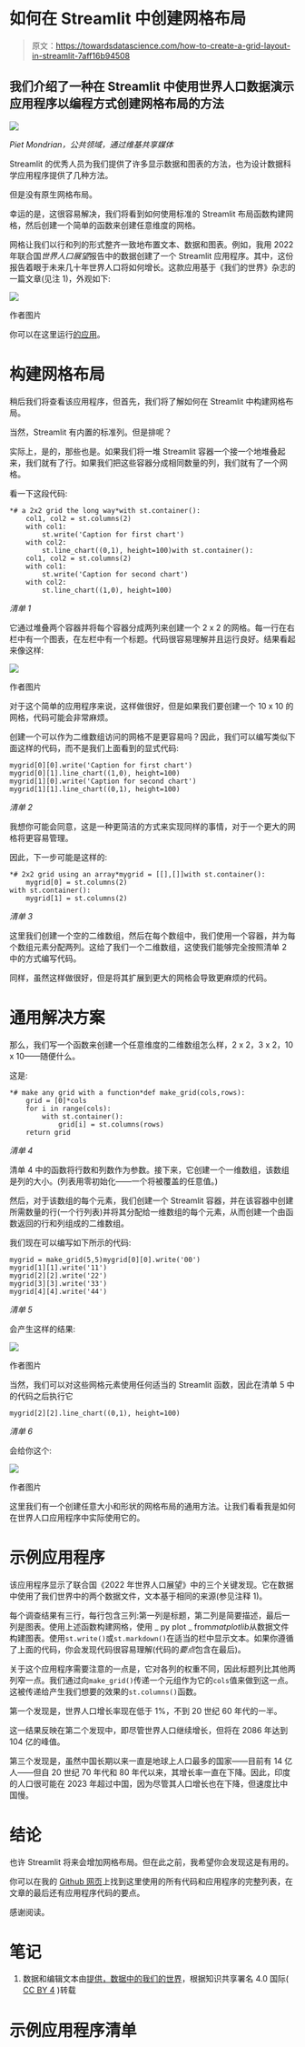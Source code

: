 # 如何在 Streamlit 中创建网格布局

> 原文：<https://towardsdatascience.com/how-to-create-a-grid-layout-in-streamlit-7aff16b94508>

## 我们介绍了一种在 Streamlit 中使用世界人口数据演示应用程序以编程方式创建网格布局的方法

![](img/4bf3c9f4dc57af8c85e49a1add0c47e3.png)

*Piet Mondrian，公共领域，通过维基共享媒体*

Streamlit 的优秀人员为我们提供了许多显示数据和图表的方法，也为设计数据科学应用程序提供了几种方法。

但是没有原生网格布局。

幸运的是，这很容易解决，我们将看到如何使用标准的 Streamlit 布局函数构建网格，然后创建一个简单的函数来创建任意维度的网格。

网格让我们以行和列的形式整齐一致地布置文本、数据和图表。例如，我用 2022 年联合国*世界人口展望*报告中的数据创建了一个 Streamlit 应用程序。其中，这份报告着眼于未来几十年世界人口将如何增长。这款应用基于《我们的世界》杂志的一篇文章(见注 1)，外观如下:

![](img/970b524e0333261161101fc981531ef4.png)

作者图片

你可以在这里运行[的应用](https://alanjones2-alan-jones-article-code-stgridappgridapp-s6w2lw.streamlit.app/)。

# 构建网格布局

稍后我们将查看该应用程序，但首先，我们将了解如何在 Streamlit 中构建网格布局。

当然，Streamlit 有内置的标准列。但是排呢？

实际上，是的，那些也是。如果我们将一堆 Streamlit 容器一个接一个地堆叠起来，我们就有了行。如果我们把这些容器分成相同数量的列，我们就有了一个网格。

看一下这段代码:

```
*# a 2x2 grid the long way*with st.container():
    col1, col2 = st.columns(2)
    with col1:
        st.write('Caption for first chart')
    with col2:
        st.line_chart((0,1), height=100)with st.container():
    col1, col2 = st.columns(2)
    with col1:
        st.write('Caption for second chart')
    with col2:
        st.line_chart((1,0), height=100)
```

*清单 1*

它通过堆叠两个容器并将每个容器分成两列来创建一个 2 x 2 的网格。每一行在右栏中有一个图表，在左栏中有一个标题。代码很容易理解并且运行良好。结果看起来像这样:

![](img/09ecff104c33bf517809a2a9ea07a0fb.png)

作者图片

对于这个简单的应用程序来说，这样做很好，但是如果我们要创建一个 10 x 10 的网格，代码可能会非常麻烦。

创建一个可以作为二维数组访问的网格不是更容易吗？因此，我们可以编写类似下面这样的代码，而不是我们上面看到的显式代码:

```
mygrid[0][0].write('Caption for first chart')
mygrid[0][1].line_chart((1,0), height=100)
mygrid[1][0].write('Caption for second chart')
mygrid[1][1].line_chart((0,1), height=100)
```

*清单 2*

我想你可能会同意，这是一种更简洁的方式来实现同样的事情，对于一个更大的网格将更容易管理。

因此，下一步可能是这样的:

```
*# 2x2 grid using an array*mygrid = [[],[]]with st.container():
    mygrid[0] = st.columns(2)
with st.container():
    mygrid[1] = st.columns(2)
```

*清单 3*

这里我们创建一个空的二维数组，然后在每个数组中，我们使用一个容器，并为每个数组元素分配两列。这给了我们一个二维数组，这使我们能够完全按照清单 2 中的方式编写代码。

同样，虽然这样做很好，但是将其扩展到更大的网格会导致更麻烦的代码。

# 通用解决方案

那么，我们写一个函数来创建一个任意维度的二维数组怎么样，2 x 2，3 x 2，10 x 10——随便什么。

这是:

```
*# make any grid with a function*def make_grid(cols,rows):
    grid = [0]*cols
    for i in range(cols):
        with st.container():
            grid[i] = st.columns(rows)
    return grid
```

*清单 4*

清单 4 中的函数将行数和列数作为参数。接下来，它创建一个一维数组，该数组是列的大小。(列表用零初始化——一个将被覆盖的任意值。)

然后，对于该数组的每个元素，我们创建一个 Streamlit 容器，并在该容器中创建所需数量的行(一个行列表)并将其分配给一维数组的每个元素，从而创建一个由函数返回的行和列组成的二维数组。

我们现在可以编写如下所示的代码:

```
mygrid = make_grid(5,5)mygrid[0][0].write('00')
mygrid[1][1].write('11')
mygrid[2][2].write('22')
mygrid[3][3].write('33')
mygrid[4][4].write('44')
```

*清单 5*

会产生这样的结果:

![](img/b8a1b34441b751fb98d368adc9af65a1.png)

作者图片

当然，我们可以对这些网格元素使用任何适当的 Streamlit 函数，因此在清单 5 中的代码之后执行它

```
mygrid[2][2].line_chart((0,1), height=100)
```

*清单 6*

会给你这个:

![](img/daa7b02ce944f1f64f054c9ff4ef8e8b.png)

作者图片

这里我们有一个创建任意大小和形状的网格布局的通用方法。让我们看看我是如何在世界人口应用程序中实际使用它的。

# 示例应用程序

该应用程序显示了联合国《2022 年世界人口展望》中的三个关键发现。它在数据中使用了我们世界中的两个数据文件，文本基于相同的来源(参见注释 1)。

每个调查结果有三行，每行包含三列:第一列是标题，第二列是简要描述，最后一列是图表。使用上述函数构建网格，使用 _ py plot _ from*matplotlib*从数据文件构建图表。使用`st.write()`或`st.markdown()`在适当的栏中显示文本。如果你遵循了上面的代码，你会发现代码很容易理解(代码的*要点*包含在最后)。

关于这个应用程序需要注意的一点是，它对各列的权重不同，因此标题列比其他两列窄一点。我们通过向`make_grid()`传递一个元组作为它的`cols`值来做到这一点。这被传递给产生我们想要的效果的`st.columns()`函数。

第一个发现是，世界人口增长率现在低于 1%，不到 20 世纪 60 年代的一半。

这一结果反映在第二个发现中，即尽管世界人口继续增长，但将在 2086 年达到 104 亿的峰值。

第三个发现是，虽然中国长期以来一直是地球上人口最多的国家——目前有 14 亿人——但自 20 世纪 70 年代和 80 年代以来，其增长率一直在下降。因此，印度的人口很可能在 2023 年超过中国，因为尽管其人口增长也在下降，但速度比中国慢。

# 结论

也许 Streamlit 将来会增加网格布局。但在此之前，我希望你会发现这是有用的。

你可以在我的 [Github 网页](https://alanjones2.github.io)上找到这里使用的所有代码和应用程序的完整列表，在文章的最后还有应用程序代码的要点。

感谢阅读。

# 笔记

1.  数据和编辑文本由[提供，数据中的我们的世界](https://ourworldindata.org/world-population-update-2022)，根据知识共享署名 4.0 国际( [CC BY 4](https://creativecommons.org/licenses/by/4.0/) )转载

# 示例应用程序清单